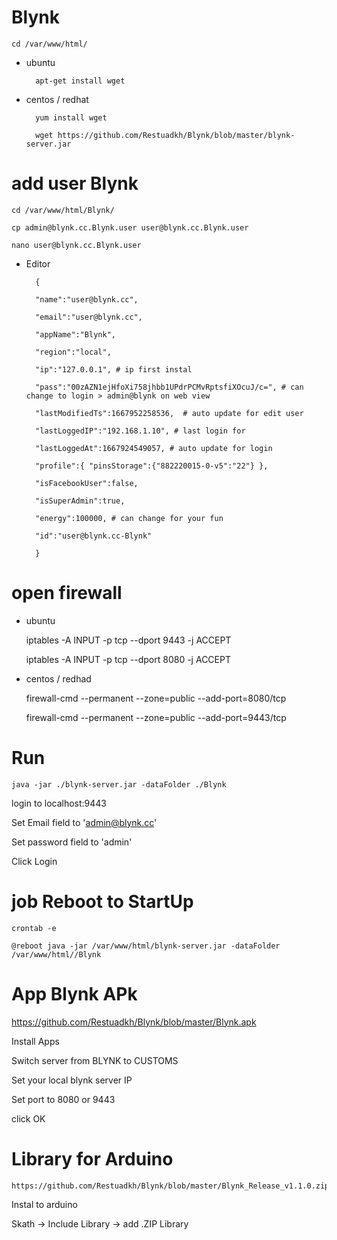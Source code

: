 # Blynk

	cd /var/www/html/

- ubuntu

		apt-get install wget

- centos / redhat

		yum install wget

		wget https://github.com/Restuadkh/Blynk/blob/master/blynk-server.jar

# add user Blynk

	cd /var/www/html/Blynk/

	cp admin@blynk.cc.Blynk.user user@blynk.cc.Blynk.user

	nano user@blynk.cc.Blynk.user

- Editor

		{
			
		"name":"user@blynk.cc",

		"email":"user@blynk.cc",

		"appName":"Blynk",

		"region":"local",

		"ip":"127.0.0.1", # ip first instal

		"pass":"00zAZN1ejHfoXi758jhbb1UPdrPCMvRptsfiXOcuJ/c=", # can change to login > admin@blynk on web view

		"lastModifiedTs":1667952258536,  # auto update for edit user

		"lastLoggedIP":"192.168.1.10", # last login for

		"lastLoggedAt":1667924549057, # auto update for login

		"profile":{ "pinsStorage":{"882220015-0-v5":"22"} },

		"isFacebookUser":false,

		"isSuperAdmin":true,

		"energy":100000, # can change for your fun

		"id":"user@blynk.cc-Blynk"
		
		}
		

# open firewall
- ubuntu

	iptables -A INPUT -p tcp --dport 9443 -j ACCEPT

	iptables -A INPUT -p tcp --dport 8080 -j ACCEPT


- centos / redhad

	firewall-cmd --permanent --zone=public --add-port=8080/tcp

	firewall-cmd --permanent --zone=public --add-port=9443/tcp

# Run

	java -jar ./blynk-server.jar -dataFolder ./Blynk  

login to localhost:9443

Set Email field to 'admin@blynk.cc'

Set password field to 'admin'

Click Login

# job Reboot to StartUp

	crontab -e

	@reboot java -jar /var/www/html/blynk-server.jar -dataFolder /var/www/html//Blynk 

# App Blynk APk

https://github.com/Restuadkh/Blynk/blob/master/Blynk.apk

Install Apps

Switch server from BLYNK to CUSTOMS

Set your local blynk server IP

Set port to 8080 or 9443

click OK

# Library for Arduino

	https://github.com/Restuadkh/Blynk/blob/master/Blynk_Release_v1.1.0.zip

Instal to arduino

Skath -> Include Library -> add .ZIP Library